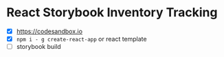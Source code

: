 # React Storybook Inventory Tracking

- [x] https://codesandbox.io
- [x] `npm i - g create-react-app` or react template
- [ ] storybook build
